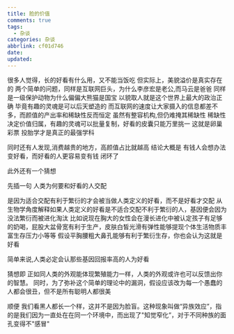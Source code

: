 ```yaml
---
title: 脸的价值
comments: true
tags:
  - 杂谈
categories: 杂谈
abbrlink: cf01d746
date:
updated:
---
```

很多人觉得，长的好看有什么用，又不能当饭吃
但实际上，美貌溢价是真实存在的<!--more-->
两个简单的问题，同样是互联网巨头，为什么李彦宏是老公,而马云是爸爸
同样是一级保护动物为什么偏偏大熊猫是国宝
以貌取人就是这个世界上最大的政治正确
毕竟有趣的灵魂是可以后天塑造的
而互联网的速度让大家摄入的信息都差不多，而颜值的产出率和稀缺性反而恒定
虽然有整容机构,但仍难掩其稀缺性
稀缺性决定价值归属，有趣的灵魂可以批量复制，好看的皮囊只能万里挑一
这就是卵巢彩票
投胎学才是真正的最强学科

同时还有人发现,消费越贵的地方，高颜值占比就越高
结论大概是
有钱人会想办法变好看，而好看的人更容易变有钱
闭环了

此外还有一个猜想

先插一句
人类为何要和好看的人交配

是因为适合交配有利于繁衍的才会被当做人类定义的好看，而不是好看才交配
从生物学角度解释如果人类定义的好看是不适合交配不利于繁衍的人，基因便会因为没法繁衍而被进化淘汰
比如说现在胸大的女性会在漫长进化中被认定孩子有足够的奶喝，屁股大盆骨宽有利于生产，皮肤白皙光滑有弹性能够提现个体生活物质丰富生存压力小等等
假设平胸腰粗大鼻孔能够有利于繁衍生存，你也会认为这就是好看

简单来说,人类必定会认那些基因回报率高的人为好看

猜想即
正如同人类的外观能体现繁殖能力一样，人类的外观或许也可以反馈出你的智慧。
同时，为了弥补这个简单的理论中的漏洞，假设应该改为每一个愚蠢的人都会很丑，但不是所有聪明人都很美

顺便
我们看黑人都长一个样，这并不是因为脸盲。这种现象叫做“异族效应”，指的是我们因为一直处在在同一个环境中，而出现了"知觉窄化”，对于不同种族的面孔变得不"感冒"
